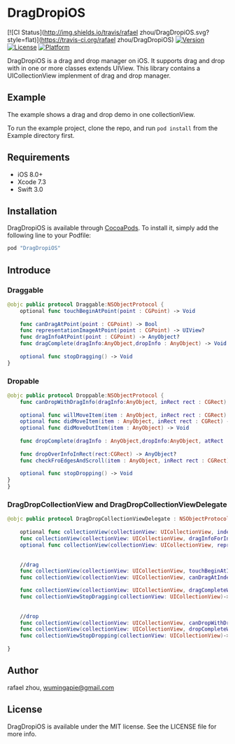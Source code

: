 # DragDropiOS

[![CI Status](http://img.shields.io/travis/rafael zhou/DragDropiOS.svg?style=flat)](https://travis-ci.org/rafael zhou/DragDropiOS)
[![Version](https://img.shields.io/cocoapods/v/DragDropiOS.svg?style=flat)](http://cocoapods.org/pods/DragDropiOS)
[![License](https://img.shields.io/cocoapods/l/DragDropiOS.svg?style=flat)](http://cocoapods.org/pods/DragDropiOS)
[![Platform](https://img.shields.io/cocoapods/p/DragDropiOS.svg?style=flat)](http://cocoapods.org/pods/DragDropiOS)

DragDropiOS is a drag and drop manager on iOS. 
It supports drag and drop with in one or more classes extends UIView.
This library contains a UICollectionView implenment of drag and drop manager.



## Example

The example shows a drag and drop demo in one collectionView.

To run the example project, clone the repo, and run `pod install` from the Example directory first.

## Requirements

- iOS 8.0+  
- Xcode 7.3
- Swift 3.0

## Installation

DragDropiOS is available through [CocoaPods](http://cocoapods.org). To install
it, simply add the following line to your Podfile:

```ruby
pod "DragDropiOS"
```
## Introduce

### Draggable

```swift
@objc public protocol Draggable:NSObjectProtocol {
    optional func touchBeginAtPoint(point : CGPoint) -> Void
    
    func canDragAtPoint(point : CGPoint) -> Bool
    func representationImageAtPoint(point : CGPoint) -> UIView?
    func dragInfoAtPoint(point : CGPoint) -> AnyObject?
    func dragComplete(dragInfo:AnyObject,dropInfo : AnyObject) -> Void
    
    optional func stopDragging() -> Void
}
```

### Dropable

```swift
@objc public protocol Droppable:NSObjectProtocol {
    func canDropWithDragInfo(dragInfo:AnyObject, inRect rect : CGRect) -> Bool
    
    optional func willMoveItem(item : AnyObject, inRect rect : CGRect) -> Void
    optional func didMoveItem(item : AnyObject, inRect rect : CGRect) -> Void
    optional func didMoveOutItem(item : AnyObject) -> Void
    
    func dropComplete(dragInfo : AnyObject,dropInfo:AnyObject, atRect : CGRect) -> Void
    
    func dropOverInfoInRect(rect:CGRect) -> AnyObject?
    func checkFroEdgesAndScroll(item : AnyObject, inRect rect : CGRect) -> Void
    
    optional func stopDropping() -> Void
}
}
```

### DragDropCollectionView and DragDropCollectionViewDelegate
```swift
@objc public protocol DragDropCollectionViewDelegate : NSObjectProtocol {
    
    optional func collectionView(collectionView: UICollectionView, indexPathForDragInfo dragInfo: AnyObject) -> NSIndexPath?
    func collectionView(collectionView: UICollectionView, dragInfoForIndexPath indexPath: NSIndexPath) -> AnyObject
    optional func collectionView(collectionView: UICollectionView, representationImageAtIndexPath indexPath: NSIndexPath) -> UIImage
    
    
    //drag
    func collectionView(collectionView: UICollectionView, touchBeginAtIndexPath indexPath:NSIndexPath) -> Void
    func collectionView(collectionView: UICollectionView, canDragAtIndexPath indexPath: NSIndexPath) -> Bool

    func collectionView(collectionView: UICollectionView, dragCompleteWithDragInfo dragInfo:AnyObject, atDragIndexPath dragIndexPath: NSIndexPath,withDropInfo dropInfo:AnyObject) -> Void
    func collectionViewStopDragging(collectionView: UICollectionView)->Void
    
    
    //drop
    func collectionView(collectionView: UICollectionView, canDropWithDragInfo info:AnyObject, AtIndexPath indexPath: NSIndexPath) -> Bool
    func collectionView(collectionView: UICollectionView, dropCompleteWithDragInfo dragInfo:AnyObject, atDragIndexPath dragIndexPath: NSIndexPath,withDropInfo dropInfo:AnyObject,atDropIndexPath dropIndexPath:NSIndexPath) -> Void
    func collectionViewStopDropping(collectionView: UICollectionView)->Void
    
}
```

## Author

rafael zhou, wumingapie@gmail.com

## License

DragDropiOS is available under the MIT license. See the LICENSE file for more info.

